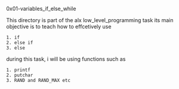 0x01-variables_if_else_while


This directory is part of the alx low_level_programming task
its main objective is to teach how to effcetively use


	1. if
	2. else if
	3. else


during this task, i will be using functions such as

	1. printf
	2. putchar
	3. RAND and RAND_MAX etc
